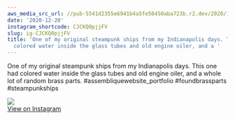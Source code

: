 ```yaml
---
aws_media_src_url: //pub-5541d2355e6941b4a5fe50450aba723b.r2.dev/2020/12/2020-12-20_20-56-11_UTC.jpg
date: '2020-12-20'
instagram_shortcode: CJCKQ0pjjFV
slug: ig-CJCKQ0pjjFV
title: 'One of my original steampunk ships from my Indianapolis days. This one had
  colored water inside the glass tubes and old engine oiler, and a '
---
```


One of my original steampunk ships from my Indianapolis days. This one had colored water inside the glass tubes and old engine oiler, and a whole lot of random brass parts. #assembliquewebsite\_portfolio #foundbrassparts #steampunkships 

![](//pub-5541d2355e6941b4a5fe50450aba723b.r2.dev/2020/12/2020-12-20_20-56-11_UTC.jpg)   
[View on Instagram](https://www.instagram.com/p/CJCKQ0pjjFV/)